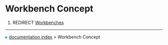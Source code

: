 # Workbench Concept
1.  REDIRECT [Workbenches](Workbenches.md)



---
![](images/Right_arrow.png) [documentation index](../README.md) > Workbench Concept
